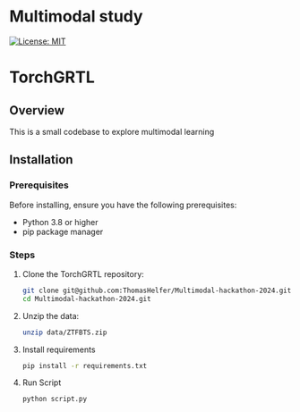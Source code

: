 # Multimodal study 

[![License: MIT](https://img.shields.io/badge/License-MIT-red.svg)](https://opensource.org/licenses/MIT)


# TorchGRTL

## Overview
This is a small codebase to explore multimodal learning

## Installation

### Prerequisites
Before installing, ensure you have the following prerequisites:
- Python 3.8 or higher
- pip package manager

### Steps
1. Clone the TorchGRTL repository:

   ```bash
   git clone git@github.com:ThomasHelfer/Multimodal-hackathon-2024.git
   cd Multimodal-hackathon-2024.git
   ```

2. Unzip the data:

   ```bash
   unzip data/ZTFBTS.zip  
   ```

3. Install requirements
   ```bash
   pip install -r requirements.txt 
   ```

4. Run Script

   ```bash
   python script.py
   ```
